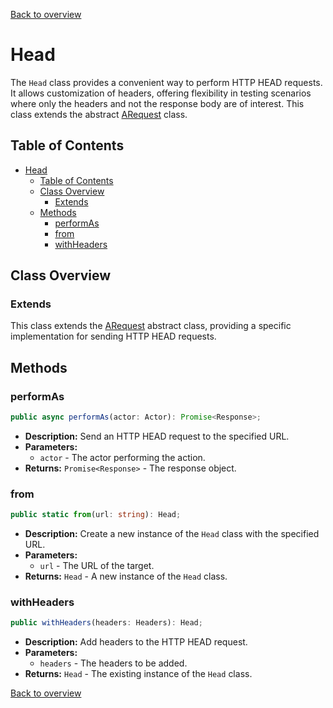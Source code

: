 [Back to overview]()

# Head

The `Head` class provides a convenient way to perform HTTP HEAD requests. It allows customization of headers, offering flexibility in testing scenarios where only the headers and not the response body are of interest. This class extends the abstract [ARequest](a_request.md) class.

## Table of Contents

- [Head](#head)
  - [Table of Contents](#table-of-contents)
  - [Class Overview](#class-overview)
    - [Extends](#extends)
  - [Methods](#methods)
    - [performAs](#performas)
    - [from](#from)
    - [withHeaders](#withheaders)

## Class Overview

### Extends

This class extends the [ARequest](a_request.md) abstract class, providing a specific implementation for sending HTTP HEAD requests.

## Methods

### performAs

```typescript
public async performAs(actor: Actor): Promise<Response>;
```

- **Description:** Send an HTTP HEAD request to the specified URL.
- **Parameters:**
  - `actor` - The actor performing the action.
- **Returns:** `Promise<Response>` - The response object.

### from

```typescript
public static from(url: string): Head;
```

- **Description:** Create a new instance of the `Head` class with the specified URL.
- **Parameters:**
  - `url` - The URL of the target.
- **Returns:** `Head` - A new instance of the `Head` class.

### withHeaders

```typescript
public withHeaders(headers: Headers): Head;
```

- **Description:** Add headers to the HTTP HEAD request.
- **Parameters:**
  - `headers` - The headers to be added.
- **Returns:** `Head` - The existing instance of the `Head` class.

[Back to overview]()